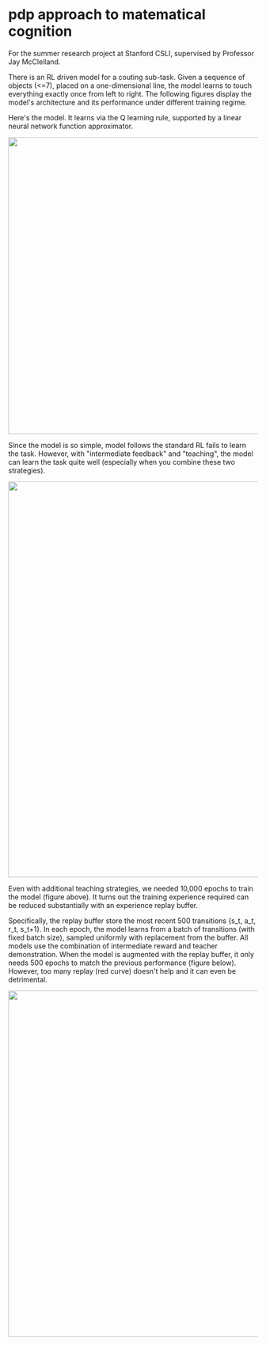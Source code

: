 # pdp approach to matematical cognition
For the summer research project at Stanford CSLI,
 supervised by Professor Jay McClelland.

There is an RL driven model for a couting sub-task. Given a sequence of objects (<=7), placed on a one-dimensional line, the model learns to touch everything exactly once from left to right. The following figures display the model's architecture and its performance under different training regime. 
 
 
 Here's the model. It learns via the Q learning rule, supported by a linear neural network function approximator.  
 
 <img src="https://github.com/QihongL/mathCognition_PDP_RL/blob/master/%5Bplots%5D/demo_git/model.png" width="600">
 
 Since the model is so simple, model follows the standard RL fails to learn the task. However, with "intermediate feedback" and "teaching", the model can learn the task quite well (especially when you combine these two strategies). 
 
 <img src="https://github.com/QihongL/mathCognition_PDP_RL/blob/master/%5Bplots%5D/demo_git/performance.png" width="800">
 
 Even with additional teaching strategies, we needed 10,000 epochs to train the model (figure above). It turns out the training experience required can be reduced substantially with an experience replay buffer. 
 
 
 
 Specifically, the replay buffer store the most recent 500 transitions {s_t, a_t, r_t, s_t+1}. In each epoch, the model learns from a batch of transitions (with fixed batch size), sampled uniformly with replacement from the buffer. All models use the combination of intermediate reward and teacher demonstration. When the model is augmented with the replay buffer, it only needs 500 epochs to match the previous performance (figure below). However, too many replay (red curve) doesn't help and it can even be detrimental. 
 
 <img src="https://github.com/QihongL/mathCognition_PDP_RL/blob/master/%5Bplots%5D/demo_git/replay/compareReplay500.jpg" width="700">
 

